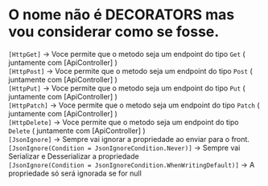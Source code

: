 # O nome não é DECORATORS mas vou considerar como se fosse.

`[HttpGet]` -> Voce permite que o metodo seja um endpoint do tipo `Get` ( juntamente com [ApiController] )<br>
`[HttpPost]` -> Voce permite que o metodo seja um endpoint do tipo `Post` ( juntamente com [ApiController] ) <br>
`[HttpPut]` -> Voce permite que o metodo seja um endpoint do tipo `Put` ( juntamente com [ApiController] )<br>
`[HttpPatch]` -> Voce permite que o metodo seja um endpoint do tipo `Patch` ( juntamente com [ApiController] )<br>
`[HttpDelete]` -> Voce permite que o metodo seja um endpoint do tipo `Delete` ( juntamente com [ApiController] ) <br>
`[JsonIgnore]` -> Sempre vai ignorar a propriedade ao enviar para o front. <br>
`[JsonIgnore(Condition = JsonIgnoreCondition.Never)]` -> Sempre vai Serializar e Desserializar a propriedade <br>
`[JsonIgnore(Condition = JsonIgnoreCondition.WhenWritingDefault)]` -> A propriedade só será ignorada se for null <br>